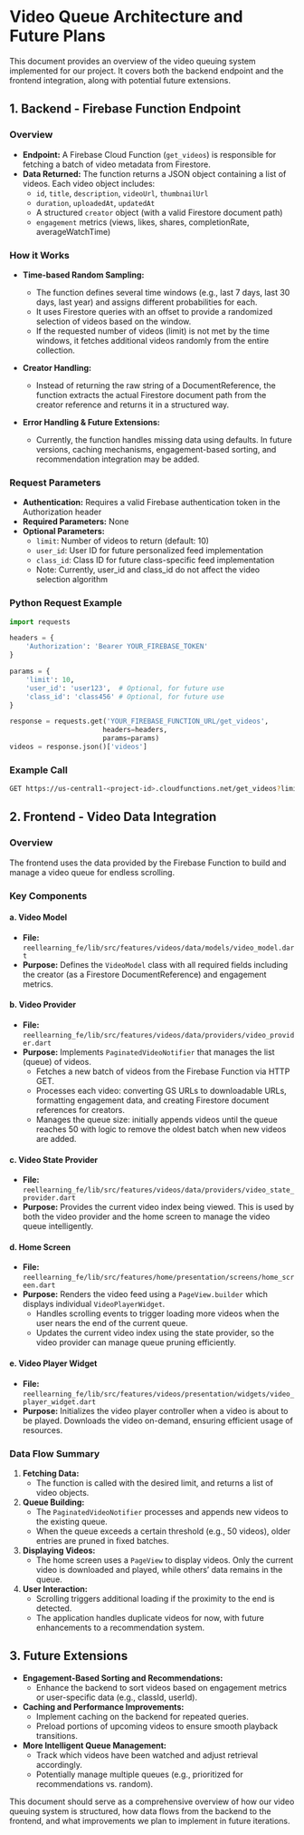 # Video Queue Architecture and Future Plans

This document provides an overview of the video queuing system implemented for our project. It covers both the backend endpoint and the frontend integration, along with potential future extensions.

## 1. Backend - Firebase Function Endpoint

### Overview
- **Endpoint:** A Firebase Cloud Function (`get_videos`) is responsible for fetching a batch of video metadata from Firestore.
- **Data Returned:** The function returns a JSON object containing a list of videos. Each video object includes:
  - `id`, `title`, `description`, `videoUrl`, `thumbnailUrl`
  - `duration`, `uploadedAt`, `updatedAt`
  - A structured `creator` object (with a valid Firestore document path)
  - `engagement` metrics (views, likes, shares, completionRate, averageWatchTime)

### How it Works
- **Time-based Random Sampling:**
  - The function defines several time windows (e.g., last 7 days, last 30 days, last year) and assigns different probabilities for each.
  - It uses Firestore queries with an offset to provide a randomized selection of videos based on the window.
  - If the requested number of videos (limit) is not met by the time windows, it fetches additional videos randomly from the entire collection.

- **Creator Handling:**
  - Instead of returning the raw string of a DocumentReference, the function extracts the actual Firestore document path from the creator reference and returns it in a structured way.

- **Error Handling & Future Extensions:**
  - Currently, the function handles missing data using defaults. In future versions, caching mechanisms, engagement-based sorting, and recommendation integration may be added.

### Request Parameters
- **Authentication:** Requires a valid Firebase authentication token in the Authorization header
- **Required Parameters:** None
- **Optional Parameters:**
  - `limit`: Number of videos to return (default: 10)
  - `user_id`: User ID for future personalized feed implementation
  - `class_id`: Class ID for future class-specific feed implementation
  - Note: Currently, user_id and class_id do not affect the video selection algorithm

### Python Request Example
```python
import requests

headers = {
    'Authorization': 'Bearer YOUR_FIREBASE_TOKEN'
}

params = {
    'limit': 10,
    'user_id': 'user123',  # Optional, for future use
    'class_id': 'class456' # Optional, for future use
}

response = requests.get('YOUR_FIREBASE_FUNCTION_URL/get_videos', 
                       headers=headers,
                       params=params)
videos = response.json()['videos']
```

### Example Call
```bash
GET https://us-central1-<project-id>.cloudfunctions.net/get_videos?limit=5
```

## 2. Frontend - Video Data Integration

### Overview
The frontend uses the data provided by the Firebase Function to build and manage a video queue for endless scrolling.

### Key Components

#### a. Video Model
- **File:** `reellearning_fe/lib/src/features/videos/data/models/video_model.dart`
- **Purpose:** Defines the `VideoModel` class with all required fields including the creator (as a Firestore DocumentReference) and engagement metrics.

#### b. Video Provider
- **File:** `reellearning_fe/lib/src/features/videos/data/providers/video_provider.dart`
- **Purpose:** Implements `PaginatedVideoNotifier` that manages the list (queue) of videos.
  - Fetches a new batch of videos from the Firebase Function via HTTP GET.
  - Processes each video: converting GS URLs to downloadable URLs, formatting engagement data, and creating Firestore document references for creators.
  - Manages the queue size: initially appends videos until the queue reaches 50 with logic to remove the oldest batch when new videos are added.

#### c. Video State Provider
- **File:** `reellearning_fe/lib/src/features/videos/data/providers/video_state_provider.dart`
- **Purpose:** Provides the current video index being viewed. This is used by both the video provider and the home screen to manage the video queue intelligently.

#### d. Home Screen
- **File:** `reellearning_fe/lib/src/features/home/presentation/screens/home_screen.dart`
- **Purpose:** Renders the video feed using a `PageView.builder` which displays individual `VideoPlayerWidget`.
  - Handles scrolling events to trigger loading more videos when the user nears the end of the current queue.
  - Updates the current video index using the state provider, so the video provider can manage queue pruning efficiently.

#### e. Video Player Widget
- **File:** `reellearning_fe/lib/src/features/videos/presentation/widgets/video_player_widget.dart`
- **Purpose:** Initializes the video player controller when a video is about to be played. Downloads the video on-demand, ensuring efficient usage of resources.

### Data Flow Summary
1. **Fetching Data:**
   - The function is called with the desired limit, and returns a list of video objects.
2. **Queue Building:**
   - The `PaginatedVideoNotifier` processes and appends new videos to the existing queue.
   - When the queue exceeds a certain threshold (e.g., 50 videos), older entries are pruned in fixed batches.
3. **Displaying Videos:**
   - The home screen uses a `PageView` to display videos. Only the current video is downloaded and played, while others’ data remains in the queue.
4. **User Interaction:**
   - Scrolling triggers additional loading if the proximity to the end is detected.
   - The application handles duplicate videos for now, with future enhancements to a recommendation system.

## 3. Future Extensions

- **Engagement-Based Sorting and Recommendations:**
  - Enhance the backend to sort videos based on engagement metrics or user-specific data (e.g., classId, userId).
- **Caching and Performance Improvements:**
  - Implement caching on the backend for repeated queries.
  - Preload portions of upcoming videos to ensure smooth playback transitions.
- **More Intelligent Queue Management:**
  - Track which videos have been watched and adjust retrieval accordingly.
  - Potentially manage multiple queues (e.g., prioritized for recommendations vs. random).

This document should serve as a comprehensive overview of how our video queuing system is structured, how data flows from the backend to the frontend, and what improvements we plan to implement in future iterations.
